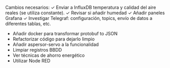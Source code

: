 Cambios necesarios:
✓ Enviar a InfluxDB temperatura y calidad del aire reales (se utiliza constante).
✓ Revisar si añadir humedad
✓ Añadir paneles Grafana
✓ Investigar Telegraf: configuración, topics, envío de datos a diferentes tablas, etc.
- Añadir docker para transformar protobuf to JSON
- Refactorizar código para dejarlo limpio
- Añadir aspersor-servo a la funcionalidad
- Limpiar registros BBDD
- Ver técnicas de ahorro energético
- Utilizar Node RED
